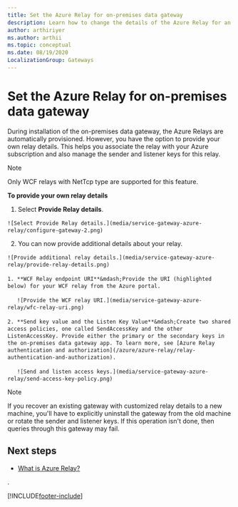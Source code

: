 ```yaml
---
title: Set the Azure Relay for on-premises data gateway
description: Learn how to change the details of the Azure Relay for an on-premises data gateway.
author: arthiriyer
ms.author: arthii
ms.topic: conceptual
ms.date: 08/19/2020
LocalizationGroup: Gateways
---
```


# Set the Azure Relay for on-premises data gateway

During installation of the on-premises data gateway, the Azure Relays are automatically provisioned. However, you have the option to provide your own relay details. This helps you associate the relay with your Azure subscription and also manage the sender and listener keys for this relay. 

>[!NOTE]
>Only WCF relays with NetTcp type are supported for this feature.

**To provide your own relay details**

1.    Select **Provide Relay details**. 

    ![Select Provide Relay details.](media/service-gateway-azure-relay/configure-gateway-2.png)

2.    You can now provide additional details about your relay.

    ![Provide additional relay details.](media/service-gateway-azure-relay/provide-relay-details.png)
 
    1. **WCF Relay endpoint URI**&mdash;Provide the URI (highlighted below) for your WCF relay from the Azure portal.

       ![Provide the WCF relay URI.](media/service-gateway-azure-relay/wfc-relay-uri.png)
  
    2. **Send key value and the Listen Key Value**&mdash;Create two shared access policies, one called SendAccessKey and the other ListenAccessKey. Provide either the primary or the secondary keys in the on-premises data gateway app. To learn more, see [Azure Relay authentication and authorization](/azure/azure-relay/relay-authentication-and-authorization).

       ![Send and listen access keys.](media/service-gateway-azure-relay/send-access-key-policy.png)

>[!Note]
>If you recover an existing gateway with customized relay details to a new machine, you'll have to explicitly uninstall the gateway from the old machine or rotate the sender and listener keys. If this operation isn't done, then queries through this gateway may fail.

## Next steps

- [What is Azure Relay?](/azure/azure-relay/relay-what-is-it)
  
. 


[!INCLUDE[footer-include](../includes/footer-banner.md)]